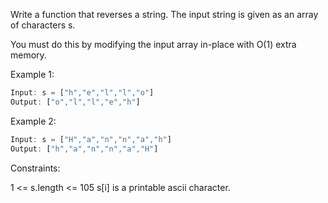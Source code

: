 Write a function that reverses a string. The input string is given as an array of characters s.

You must do this by modifying the input array in-place with O(1) extra memory.

Example 1:

```js
Input: s = ["h","e","l","l","o"]
Output: ["o","l","l","e","h"]
```

Example 2:

```js
Input: s = ["H","a","n","n","a","h"]
Output: ["h","a","n","n","a","H"] 
```

Constraints:

1 <= s.length <= 105
s[i] is a printable ascii character.